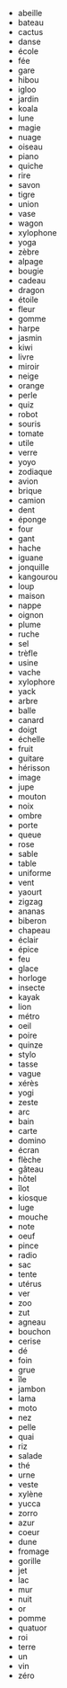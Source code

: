 - abeille
- bateau
- cactus
- danse
- école
- fée
- gare
- hibou
- igloo
- jardin
- koala
- lune
- magie
- nuage
- oiseau
- piano
- quiche
- rire
- savon
- tigre
- union
- vase
- wagon
- xylophone
- yoga
- zèbre
- alpage
- bougie
- cadeau
- dragon
- étoile
- fleur
- gomme
- harpe
- jasmin
- kiwi
- livre
- miroir
- neige
- orange
- perle
- quiz
- robot
- souris
- tomate
- utile
- verre
- yoyo
- zodiaque
- avion
- brique
- camion
- dent
- éponge
- four
- gant
- hache
- iguane
- jonquille
- kangourou
- loup
- maison
- nappe
- oignon
- plume
- ruche
- sel
- trèfle
- usine
- vache
- xylophore
- yack
- arbre
- balle
- canard
- doigt
- échelle
- fruit
- guitare
- hérisson
- image
- jupe
- mouton
- noix
- ombre
- porte
- queue
- rose
- sable
- table
- uniforme
- vent
- yaourt
- zigzag
- ananas
- biberon
- chapeau
- éclair
- épice
- feu
- glace
- horloge
- insecte
- kayak
- lion
- métro
- oeil
- poire
- quinze
- stylo
- tasse
- vague
- xérès
- yogi
- zeste
- arc
- bain
- carte
- domino
- écran
- flèche
- gâteau
- hôtel
- îlot
- kiosque
- luge
- mouche
- note
- oeuf
- pince
- radio
- sac
- tente
- utérus
- ver
- zoo
- zut
- agneau
- bouchon
- cerise
- dé
- foin
- grue
- île
- jambon
- lama
- moto
- nez
- pelle
- quai
- riz
- salade
- thé
- urne
- veste
- xylène
- yucca
- zorro
- azur
- coeur
- dune
- fromage
- gorille
- jet
- lac
- mur
- nuit
- or
- pomme
- quatuor
- roi
- terre
- un
- vin
- zéro
